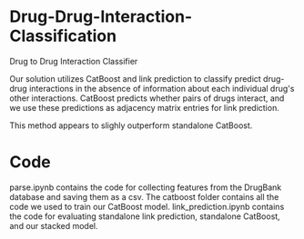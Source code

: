 # Drug-Drug-Interaction-Classification
Drug to Drug Interaction Classifier

Our solution utilizes CatBoost and link prediction to classify predict drug-drug interactions in the absence of information about each individual drug's other interactions. CatBoost predicts whether pairs of drugs interact, and we use these predictions as adjacency matrix entries for link prediction. 

This method appears to slighly outperform standalone CatBoost.

# Code

parse.ipynb contains the code for collecting features from the DrugBank database and saving them as a csv.
The catboost folder contains all the code we used to train our CatBoost model.
link_prediction.ipynb contains the code for evaluating standalone link prediction, standalone CatBoost, and our stacked model.
